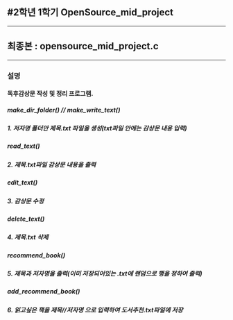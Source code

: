 #2학년 1학기 OpenSource_mid_project
---
---
## 최종본 : opensource_mid_project.c
---
### 설명

#### 독후감상문 작성 및 정리 프로그램.


##### make_dir_folder() // make_write_text()
##### 1. 저자명 폴더안 제목.txt 파일을 생성(txt파일 안에는 감상문 내용 입력)

##### read_text()
##### 2. 제목.txt파일 감상문 내용을 출력

##### edit_text()
##### 3. 감상문 수정

##### delete_text()
##### 4. 제목.txt 삭제

##### recommend_book()
##### 5. 제목과 저자명을 출력(이미 저장되어있는 .txt에 랜덤으로 행을 정하여 출력)

##### add_recommend_book()
##### 6. 읽고싶은 책을 제목//저자명 으로 입력하여 도서추천.txt파일에 저장
